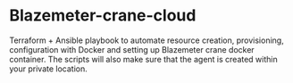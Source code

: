 # Blazemeter-crane-cloud
Terraform + Ansible playbook to automate resource creation, provisioning, configuration with Docker and setting up Blazemeter crane docker container. The scripts will also make sure that the agent is created within your private location. 
